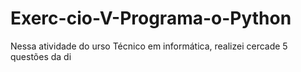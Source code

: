 # Exerc-cio-V-Programa-o-Python
Nessa atividade do urso Técnico em informática, realizei cercade 5 questões da di
